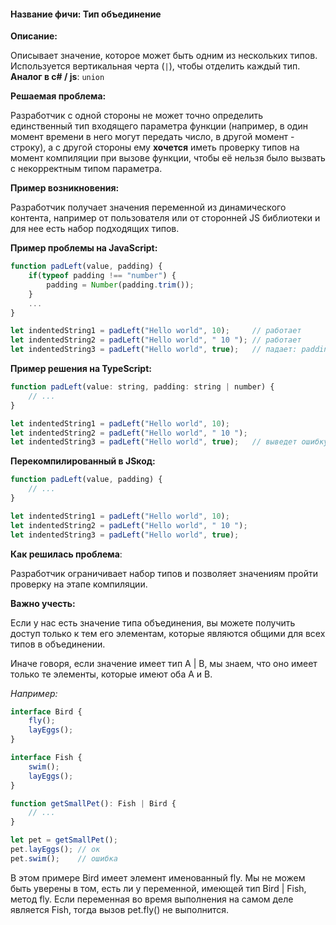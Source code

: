 #### **Название фичи: Тип объединение**

**Описание:**

Описывает значение, которое может быть одним из нескольких типов. Используется вертикальная черта \(`|`\), чтобы отделить каждый тип.  
**Аналог в c\# / js**: `union`

**Решаемая проблема:**

Разработчик с одной стороны не может точно определить единственный тип входящего параметра функции \(например, в один момент времени в него могут передать число, в другой момент - строку\), а с другой стороны ему **хочется** иметь проверку типов на момент компиляции при вызове функции, чтобы её нельзя было вызвать с некорректным типом параметра.

**Пример возникновения:**

Разработчик получает значения переменной из динамического контента, например от пользователя или от сторонней JS библиотеки и для нее есть набор подходящих типов.

**Пример проблемы на JavaScript:**

```js
function padLeft(value, padding) {
    if(typeof padding !== "number") {
        padding = Number(padding.trim());
    }
    ...
}

let indentedString1 = padLeft("Hello world", 10);     // работает
let indentedString2 = padLeft("Hello world", " 10 "); // работает
let indentedString3 = padLeft("Hello world", true);   // падает: padding.trim is not a function
```

**Пример решения на TypeScript:**

```js
function padLeft(value: string, padding: string | number) {
    // ...
}

let indentedString1 = padLeft("Hello world", 10);
let indentedString2 = padLeft("Hello world", " 10 ");
let indentedString3 = padLeft("Hello world", true);   // выведет ошибку во время компиляции
```

**Перекомпилированный в JSкод:**

```js
function padLeft(value, padding) {
    // ...
}

let indentedString1 = padLeft("Hello world", 10);
let indentedString2 = padLeft("Hello world", " 10 ");
let indentedString3 = padLeft("Hello world", true);
```

**Как решилась проблема**:

Разработчик ограничивает набор типов и позволяет значениям пройти проверку на этапе компиляции.

**Важно учесть:**

Если у нас есть значение типа объединения, вы можете получить доступ только к тем его элементам, которые являются общими для всех типов в объединении.

Иначе говоря, если значение имеет тип A \| B, мы знаем, что оно имеет только те элементы, которые имеют оба A и B.

_Например:_

```js
interface Bird {
    fly();
    layEggs();
}

interface Fish {
    swim();
    layEggs();
}

function getSmallPet(): Fish | Bird {
    // ...
}

let pet = getSmallPet();
pet.layEggs(); // ок
pet.swim();    // ошибка
```

В этом примере Bird имеет элемент именованный fly. Мы не можем быть уверены в том, есть ли у переменной, имеющей тип Bird \| Fish, метод fly. Если переменная во время выполнения на самом деле является Fish, тогда вызов pet.fly\(\) не выполнится.

